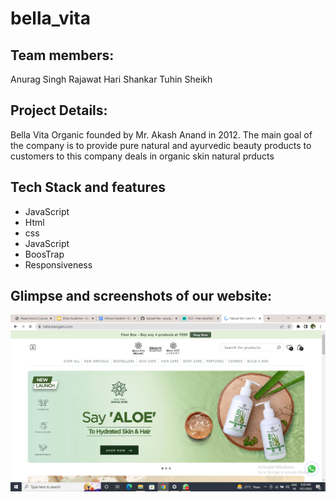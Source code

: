 # bella_vita

## Team members:
Anurag Singh Rajawat
Hari Shankar
Tuhin Sheikh

## Project Details:
Bella Vita Organic founded by Mr. Akash Anand in 2012. The main goal of the company is to provide pure natural and ayurvedic beauty products to customers to 
this company deals in organic skin natural prducts

## Tech Stack and features
- JavaScript
- Html
- css
- JavaScript
- BoosTrap
- Responsiveness

## Glimpse and screenshots of our website:
![Screenshot_71](https://github.com/anurag-asr/bella_vita/blob/master/Screenshot%20(71).png)


 
